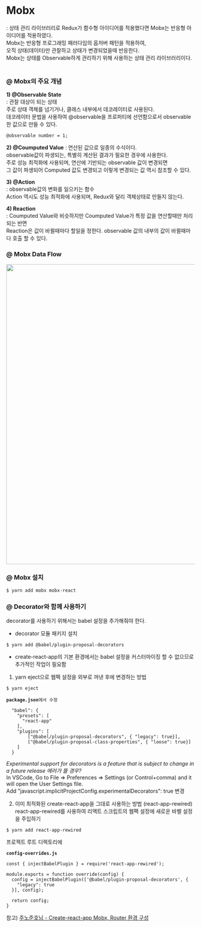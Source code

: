 # Mobx
: 상태 관리 라이브러리로 Redux가 함수형 아이디어를 적용했다면 Mobx는 반응형 아이디어를 적용하였다. <br/>
Mobx는 반응형 프로그래밍 패러다임의 옵저버 패턴을 적용하여, <br/>
오직 상태(데이터)만 관찰하고 상태가 변경되었을때 반응한다. <br/>
Mobx는 상태를 Observable하게 관리하기 위해 사용하는 상태 관리 라이브러리이다. <br/><br/>

### @ Mobx의 주요 개념
**1) @Observable State <br/>**
: 관찰 대상이 되는 상태 <br/>
주로 상태 객체를 넘기거나, 클래스 내부에서 데코레이터로 사용된다. <br/>
데코레이터 문법을 사용하여 @observable을 프로퍼티에 선언함으로서 observable한 값으로 만들 수 있다. <br/>
<pre><code>@observable number = 1;</code></pre>

**2) @Coumputed Value**
: 연산된 값으로 일종의 수식이다. <br/>
observable값이 파생되는, 특별히 계산된 결과가 필요한 경우에 사용한다.<br/>
주로 성능 최적화에 사용되며, 연산에 기반되는 observable 값이 변경되면 <br/>
그 값이 파생되어 Computed 값도 변경되고 이렇게 변경되는 값 역시 참조할 수 있다. <br/>

**3) @Action**<br/>
: observable값의 변화를 일으키는 함수<br/>
Action 역시도 성능 최적화에 사용되며, Redux와 달리 객체상태로 만들지 않는다. <br/>

**4) Reaction**<br/>
: Coumputed Value와 비슷하지만 Coumputed Value가 특정 값을 연산할때만 처리되는 반면<br/>
Reaction은 값이 바뀔때마다 할일을 정한다. observable 값의 내부의 값이 바뀔때마다 호출 할 수 있다.<br/>

### @ Mobx Data Flow
<img src="https://user-images.githubusercontent.com/41765537/55053029-396cd780-509e-11e9-8ad0-ae538c55ec03.png" width="800"></img><br/>

### @ Mobx 설치
<pre><code>$ yarn add mobx mobx-react</code></pre>

### @ Decorator와 함께 사용하기
decorator를 사용하기 위해서는 babel 설정을 추가해줘야 한다.
- decorator 모듈 패키지 설치 
<pre><code>$ yarn add @babel/plugin-proposal-decorators</code></pre>

- create-react-app의 기본 환경에서는 babel 설정을 커스터마이징 할 수 없으므로 추가적인 작업이 필요함
1) yarn eject으로 웹팩 설정을 외부로 꺼낸 후에 변경하는 방법
<pre><code>$ yarn eject</code></pre>

<pre><code><b>package.json</b>에서 수정

  "babel": {
    "presets": [
      "react-app"
    ],
    "plugins": [
        ["@babel/plugin-proposal-decorators", { "legacy": true}],
        ["@babel/plugin-proposal-class-properties", { "loose": true}]
    ]
  }
</code></pre>


*Experimental support for decorators is a feature that is subject to change in a future release 에러가 뜰 경우?*<br/>
In VSCode, Go to File => Preferences => Settings (or Control+comma) and it will open the User Settings file.<br/>
Add "javascript.implicitProjectConfig.experimentalDecorators": true 변경<br/>

2) 이미 최적화된 create-react-app을 그대로 사용하는 방법 (react-app-rewired) <br/>
react-app-rewired를 사용하여 리액트 스크립트의 웹팩 설정에 새로운 바벨 설정을 주입하기
<pre><code>$ yarn add react-app-rewired</code></pre>

프로젝트 루트 디렉토리에
<pre><code><b>config-overrides.js</b>

const { injectBabelPlugin } = require('react-app-rewired');

module.exports = function override(config) {
  config = injectBabelPlugin(['@babel/plugin-proposal-decorators', {
    "legacy": true
  }], config);

  return config;
}
</code></pre>
참고) [주노준호님 - Create-react-app Mobx, Router 환경 구성](https://junojunho.com/front-end/create-react-app-with-mobx)
